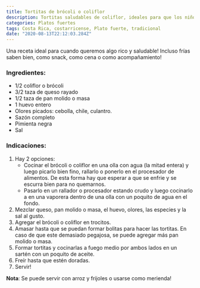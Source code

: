 ```yaml
---
title: Tortitas de brócoli o coliflor
description: Tortitas saludables de coliflor, ideales para que los niños coman este vegetal tan rechazado por ellos! 
categories: Platos fuertes
tags: Costa Rica, costarricense, Plato fuerte, tradicional
date: "2020-08-13T22:12:03.284Z"
---
```

Una receta ideal para cuando queremos algo rico y saludable! Incluso frías saben bien, como snack, como cena o como acompañamiento!

### Ingredientes:

- 1/2 coliflor o brócoli
- 3/2 taza de queso rayado
- 1/2 taza de pan molido o masa
- 1 huevo entero
- Olores picados: cebolla, chile, culantro.
- Sazón completo
- Pimienta negra
- Sal

### Indicaciones:

1. Hay 2 opciones: 
    - Cocinar el brócoli o coliflor en una olla con agua (la mitad entera) y luego picarlo bien fino, rallarlo o ponerlo en el procesador de alimentos. De esta forma hay que esperar a que se enfrie y se escurra bien para no quemarnos.
    - Pasarlo en un rallador o procesador estando crudo y luego cocinarlo a en una vaporera dentro de una olla con un poquito de agua en el fondo.
2. Mezclar queso, pan molido o masa, el huevo, olores, las especies y la sal al gusto.
3. Agregar el brócoli o coliflor en trocitos.
4. Amasar hasta que se puedan formar bolitas para hacer las tortitas. En caso de que este demasiado pegajosa, se puede agregar más pan molido o masa.
5. Formar tortitas y cocinarlas a fuego medio por ambos lados en un sartén con un poquito de aceite.
6. Freír hasta que estén doradas.
7. Servir!


**Nota**: Se puede servir con arroz y frijoles o usarse como merienda!
